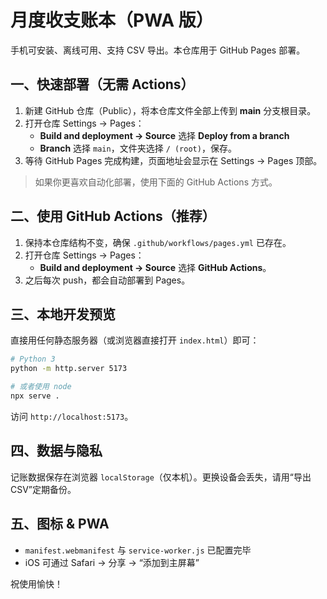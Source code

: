 # 月度收支账本（PWA 版）

手机可安装、离线可用、支持 CSV 导出。本仓库用于 GitHub Pages 部署。

## 一、快速部署（无需 Actions）
1. 新建 GitHub 仓库（Public），将本仓库文件全部上传到 **main** 分支根目录。
2. 打开仓库 Settings → Pages：
   - **Build and deployment → Source** 选择 **Deploy from a branch**
   - **Branch** 选择 `main`，文件夹选择 `/ (root)`，保存。
3. 等待 GitHub Pages 完成构建，页面地址会显示在 Settings → Pages 顶部。

> 如果你更喜欢自动化部署，使用下面的 GitHub Actions 方式。

## 二、使用 GitHub Actions（推荐）
1. 保持本仓库结构不变，确保 `.github/workflows/pages.yml` 已存在。
2. 打开仓库 Settings → Pages：
   - **Build and deployment → Source** 选择 **GitHub Actions**。
3. 之后每次 push，都会自动部署到 Pages。

## 三、本地开发预览
直接用任何静态服务器（或浏览器直接打开 `index.html`）即可：

```bash
# Python 3
python -m http.server 5173

# 或者使用 node
npx serve .
```

访问 `http://localhost:5173`。

## 四、数据与隐私
记账数据保存在浏览器 `localStorage`（仅本机）。更换设备会丢失，请用“导出 CSV”定期备份。

## 五、图标 & PWA
- `manifest.webmanifest` 与 `service-worker.js` 已配置完毕
- iOS 可通过 Safari → 分享 → “添加到主屏幕”

祝使用愉快！